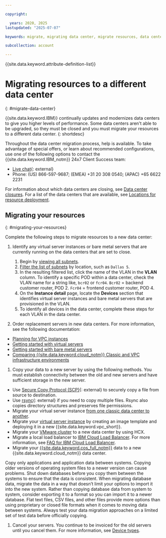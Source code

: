 ```yaml
---

copyright:

  years: 2020, 2025
lastupdated: "2025-07-07"

keywords: migrate, migrating data center, migrate resources, data center

subcollection: account

---
```


{{site.data.keyword.attribute-definition-list}}

# Migrating resources to a different data center
{: #migrate-data-center}

{{site.data.keyword.IBM}} continually updates and modernizes data centers to give you higher levels of performance. Some data centers aren't able to be upgraded, so they must be closed and you must migrate your resources to a different data center.
{: shortdesc}

Throughout the data center migration process, help is available. To take advantage of special offers, or learn about recommended configurations, use one of the following options to contact the {{site.data.keyword.IBM_notm}} 24x7 Client Success team:

* [Live chat](https://www.ibm.com/cloud/data-centers?contactmodule&focusArea=WCP%20-%20Pooled%20CSM){: external}
* Phone: (US) 866-597-9687; (EMEA) +31 20 308 0540; (APAC) +65 6622 2231

For information about which data centers are closing, see [Data center closures](/docs/account?topic=account-dc-closure). For a list of the data centers that are available, see [Locations for resource deployment](/docs/overview?topic=overview-locations).

## Migrating your resources
{: #migrating-your-resources}

Complete the following steps to migrate resources to a new data center:

1. Identify any virtual server instances or bare metal servers that are currently running on the data centers that are set to close.
   1. Begin by [viewing all subnets](/docs/subnets?topic=subnets-view-all-subnets).
   1. [Filter the list of subnets](/docs/subnets?topic=subnets-view-all-subnets#filter-details) by location, such as `Dallas 5`.
   1. In the resulting filtered list, click the name of the VLAN in the **VLAN** column. To identify a specific POD within a data center, check the VLAN name for a string like, `bcr02` or `fcr04`. `Bcr02` = backend customer router, POD 2. `Fcr04` = frontend customer router, POD 4.
   1. On the **Instance detail** page, locate the **Devices** section that identifies virtual server instances and bare metal servers that are provisioned in the VLAN.
   1. To identify all devices in the data center, complete these steps for each VLAN in the data center.

1. Order replacement servers in new data centers. For more information, see the following documentation:

* [Planning for VPC instances](/docs/vpc?topic=vpc-vsi_best_practices)
* [Getting started with virtual servers](/docs/virtual-servers?topic=virtual-servers-getting-started-tutorial)
* [Getting started with bare metal servers](/docs/bare-metal?topic=bare-metal-getting-started)
* [Comparing {{site.data.keyword.cloud_notm}} Classic and VPC infrastructure environments](/docs/infrastructure-hub?topic=infrastructure-hub-compare-infrastructure)

1. Copy your data to a new server by using the following methods. You must establish connectivity between the old and new servers and have sufficient storage in the new server.

* Use [Secure Copy Protocol (SCP)](https://www.ibm.com/docs/en/flashsystem-v7000u/1.6.2?topic=system-using-scp){: external} to securely copy a file from source to destination.
* Use [rsync](https://download.samba.org/pub/rsync/rsync.1){: external} if you need to copy multiple files. Rsync also copies directory structures and preserves file permissions.
* Migrate your virtual server instance [from one classic data center to another](/docs/virtual-servers?account=virtual-servers-migrating-vsi-new-datacenter).
* Migrate your [virtual server instance](/docs/vpc?topic=vpc-migrate-vsi-to-vpc) by creating an image template and deploying it in a new {{site.data.keyword.vpc_short}}.
* Migrate your [VMware cluster](/docs/vmwaresolutions?topic=vmwaresolutions-hcxclient-migrations) to a new data center by using HCX.
* Migrate a local load balancer to [IBM Cloud Load Balancer](/docs/loadbalancer-service?topic=loadbalancer-service-getting-started). For more information, see [FAQ for IBM Cloud Load Balancer](/docs/loadbalancer-service?topic=loadbalancer-service-faqs-for-ibm-cloud-load-balancer).
* Migrate your [{{site.data.keyword.cos_full_notm}}](/docs/cloud-object-storage?topic=cloud-object-storage-migrate-data-center#migrating-your-resources) data to a new {{site.data.keyword.cloud_notm}} data center.

Copy only applications and application data between systems. Copying older versions of operating system files to a newer version can cause problems. Shut down databases before you copy them between the systems to ensure that the data is consistent. When migrating database data, migrate the data in a way that doesn’t limit your options to import it into the new system. Rather than copying database data from system to system, consider exporting it to a format so you can import it to a newer database. Flat text files, CSV files, and other files provide more options than using proprietary or closed file formats when it comes to moving data between systems. Always test your data migration approaches on a limited set of test data before officially copying.

1. Cancel your servers. You continue to be invoiced for the old servers until you cancel them. For more information, see [Device types](/docs/virtual-servers?topic=virtual-servers-managing-virtual-servers#device-types-and-actions).
